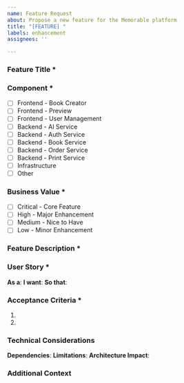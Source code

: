 ```yaml
---
name: Feature Request
about: Propose a new feature for the Memorable platform
title: "[FEATURE] "
labels: enhancement
assignees: ''

---
```


<!-- 
Thanks for suggesting a new feature! Please fill out this template as completely as possible.
Fields marked with * are required.
-->

### Feature Title *
<!-- A clear and concise title (minimum 10 characters) -->

### Component *
<!-- Select the primary component this feature relates to -->
- [ ] Frontend - Book Creator
- [ ] Frontend - Preview
- [ ] Frontend - User Management
- [ ] Backend - AI Service
- [ ] Backend - Auth Service
- [ ] Backend - Book Service
- [ ] Backend - Order Service
- [ ] Backend - Print Service
- [ ] Infrastructure
- [ ] Other

### Business Value *
<!-- Select the business impact of this feature -->
- [ ] Critical - Core Feature
- [ ] High - Major Enhancement
- [ ] Medium - Nice to Have
- [ ] Low - Minor Enhancement

### Feature Description *
<!-- Provide a detailed description of the proposed feature -->

### User Story *
<!-- Format: As a [type of user], I want [goal] so that [benefit] -->
**As a**: 
**I want**: 
**So that**: 

### Acceptance Criteria *
<!-- List at least 2 specific, measurable requirements that must be met -->
1. 
2. 
<!-- Add more criteria as needed -->

### Technical Considerations
<!-- Optional: Include any technical details, limitations, or dependencies -->
**Dependencies**: 
**Limitations**: 
**Architecture Impact**: 

### Additional Context
<!-- Add any other context, screenshots, or examples about the feature request here -->

<!--
Auto-assignment and labeling will be handled based on:
- Component selection -> Team assignment
- Business value -> Priority labels
- Critical features -> Automatic stakeholder notification
-->

<!-- 
Integration Notes:
- This template syncs with Jira for project tracking
- Metrics are collected for feature request analysis
- Critical features trigger immediate stakeholder notifications
-->